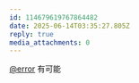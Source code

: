 ```yaml
---
id: 114679619767864482
date: 2025-06-14T03:35:27.805Z
reply: true
media_attachments: 0
---
```


[@error](https://m-i.im/@error) 有可能

